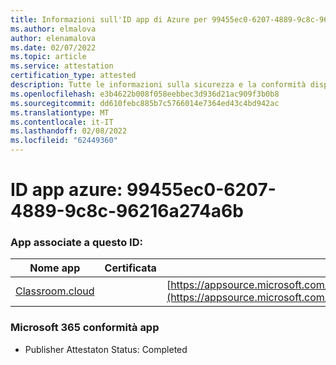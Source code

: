 ```yaml
---
title: Informazioni sull'ID app di Azure per 99455ec0-6207-4889-9c8c-96216a274a6b
ms.author: elmalova
author: elenamalova
ms.date: 02/07/2022
ms.topic: article
ms.service: attestation
certification_type: attested
description: Tutte le informazioni sulla sicurezza e la conformità disponibili per 99455ec0-6207-4889-9c8c-96216a274a6b.
ms.openlocfilehash: e3b4622b008f058eebbec3d936d21ac909f3b0b8
ms.sourcegitcommit: dd610febc885b7c5766014e7364ed43c4bd942ac
ms.translationtype: MT
ms.contentlocale: it-IT
ms.lasthandoff: 02/08/2022
ms.locfileid: "62449360"
---
```

# <a name="azure-app-id-99455ec0-6207-4889-9c8c-96216a274a6b"></a>ID app azure: 99455ec0-6207-4889-9c8c-96216a274a6b


### <a name="apps-associated-with-this-id"></a>App associate a questo ID:
| **Nome app** | **Certificata** | **Visualizzazione in AppSource** |
|--------------|---------------|-----------------------|
| [Classroom.cloud](https://docs.microsoft.com/microsoft-365-app-certification/forward/netsupportltd1595255396224.classroom_cloud) |  | [https://appsource.microsoft.com/product/office/netsupportltd1595255396224.classroom_cloud](https://appsource.microsoft.com/product/office/netsupportltd1595255396224.classroom_cloud) |

### <a name="microsoft-365-app-compliance-status"></a>Microsoft 365 conformità app
- Publisher Attestaton Status: Completed
